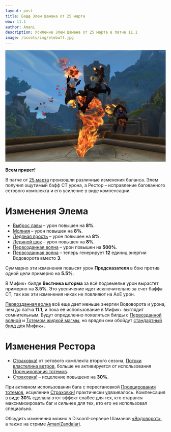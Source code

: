 ```yaml
---    
layout: post
title: Бафф Элем Шамана от 25 марта
wow: 11.1
author: Amani
description: Усиление Элем Шамана от 25 марта в патче 11.1
image: /assets/img/elebuff.jpg
---
```


<p align="center">
    <img src="/assets/img/elebuff.jpg"> 
</p>


**Всем привет!**

В патче от [25 марта](https://us.forums.blizzard.com/en/wow/t/class-tuning-incoming-march-25/2080741) произошли различные изменения баланса. Элем получил ощутимый бафф СТ урона, а Рестор – исправление багованного сетового комплекта и его усиление в виде компенсации.

# Изменения Элема

* [Выброс лавы](https://ru.wowhead.com/spell=51505) – урон повышен на **8%**.
* [Молния](https://ru.wowhead.com/spell=188196) – урон повышен на **8%**.
* [Ледяная ярость](https://ru.wowhead.com/spell=462816) – урон повышен на **8%**.
* [Ледяной шок](https://ru.wowhead.com/spell=196840) – урон повышен на **8%**.
* [Первозданная волна](https://ru.wowhead.com/spell=375982) – урон повышен на **500%**.
* [Первозданная волна](https://ru.wowhead.com/spell=375982) – теперь генерирует **12** единиц энергии Водоворота вместо **3**.


<p></p>

Суммарно эти изменения повысят урон **Предсказателя** в бою против одной цели примерно на **5.5%**.

В Мифик+ билде **Вестника шторма** за всё подземелье урон вырастет примерно на **3.5%**. Это увеличение идет исключительно за счет баффа СТ, так как эти изменения никак не повлияют на АоЕ урон.

[Первозданная волна](https://ru.wowhead.com/spell=375982) всё еще дает меньше энергии Водоворота и урона, чем до патча **11.1**, и пока её использование в Мифик+ выглядит сомнительным. Будут определенно появляться билды с [Первозданной волной](https://ru.wowhead.com/spell=375982) и [Тотемом жидкой магмы](https://ru.wowhead.com/spell=192222), но врядли они обойдут [стандартный билд](https://stormkeeper.ru/ele/guide.html#%D1%82%D0%B0%D0%BB%D0%B0%D0%BD%D1%82%D1%8B-%D0%B4%D0%BB%D1%8F-%D0%BC%D0%B8%D1%84%D0%B8%D0%BA) для Мифик+.


# Изменения Рестора

* [Страховка!](https://www.wowhead.com/ru/spell=1215539/) от сетового комплекта второго сезона, [Потоки властелина ветров](https://www.wowhead.com/ru/item-set=1877/), больше не активируется от использования [Проецирования тотемов](https://ru.wowhead.com/spell=108287).
* [Страховка!](https://www.wowhead.com/ru/spell=1215539/) – исцеление повышено на **30%**.

<p></p>

При активном использовании бага с перестановкой [Проецирования тотемов](https://ru.wowhead.com/spell=108287), исцеление [Страховки!](https://www.wowhead.com/ru/spell=1215539/) практически удваивалось. Компенсация в виде **30%** сделала этот эффект слабее для тех, кто старался максимизировать баг и сильнее для тех, кто его не использовал специально.

<p></p>

Обсудить изменения можно в Discord-сервере Шаманов [«Водоворот»](https://discord.gg/vodovorot), а также на стриме [AmaniZandalari](https://www.twitch.tv/amanizandalari).

